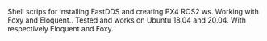 Shell scrips for installing FastDDS and creating PX4 ROS2 ws.
Working with Foxy and Eloquent..
Tested and works on Ubuntu 18.04 and 20.04. With respectively Eloquent and Foxy.
